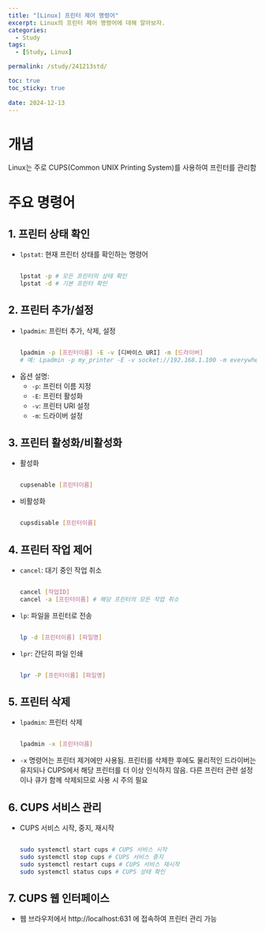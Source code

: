 ```yaml
---
title: "[Linux] 프린터 제어 명령어"
excerpt: Linux의 프린터 제어 명령어에 대해 알아보자.
categories:
  - Study
tags:
  - [Study, Linux]

permalink: /study/241213std/

toc: true
toc_sticky: true
 
date: 2024-12-13
---
```

# 개념
Linux는 주로 CUPS(Common UNIX Printing System)를 사용하여 프린터를 관리함

# 주요 명령어
## 1. 프린터 상태 확인
- `lpstat`: 현재 프린터 상태를 확인하는 명령어
  ```bash
  
  lpstat -p # 모든 프린터의 상태 확인
  lpstat -d # 기본 프린터 확인
  
  ```
## 2. 프린터 추가/설정
- `lpadmin`: 프린터 추가, 삭제, 설정
  ```bash
  
  lpadmin -p [프린터이름] -E -v [디바이스 URI] -m [드라이버]
  # 예: Lpadmin -p my_printer -E -v socket://192.168.1.100 -m everywhere
  
  ```
- 옵션 설명:
  - `-p`: 프린터 이름 지정
  - `-E`: 프린터 활성화
  - `-v`: 프린터 URI 설정
  - `-m`: 드라이버 설정
## 3. 프린터 활성화/비활성화
- 활성화
  
  ```bash
  
  cupsenable [프린터이름]
  
  ```
  
- 비활성화
  ```bash
  
  cupsdisable [프린터이름]
  
  ```
## 4. 프린터 작업 제어
- `cancel`: 대기 중인 작업 취소
  ```bash
  
  cancel [작업ID]
  cancel -a [프린터이름] # 해당 프린터의 모든 작업 취소
  
  ```
- `lp`: 파일을 프린터로 전송
  ```bash

  lp -d [프린터이름] [파일명]

  ```
- `lpr`: 간단히 파일 인쇄
  ```bash

  lpr -P [프린터이름] [파일명]
  
  ```
## 5. 프린터 삭제
- `lpadmin`: 프린터 삭제
  ```bash
  
  lpadmin -x [프린터이름]
  
  ```
- `-x` 명령어는 프린터 제거에만 사용됨. 프린터를 삭제한 후에도 물리적인 드라이버는 유지되나 CUPS에서 해당 프린터를 더 이상 인식하지 않음.
  다른 프린터 관련 설정이나 큐가 함께 삭제되므로 사용 시 주의 필요
## 6. CUPS 서비스 관리
- CUPS 서비스 시작, 중지, 재시작
  
  ```bash
  
  sudo systemctl start cups # CUPS 서비스 시작
  sudo systemctl stop cups # CUPS 서비스 중지
  sudo systemctl restart cups # CUPS 서비스 재시작
  sudo systemctl status cups # CUPS 상태 확인
  
  ```
## 7. CUPS 웹 인터페이스
- 웹 브라우저에서 http://localhost:631 에 접속하여 프린터 관리 가능
